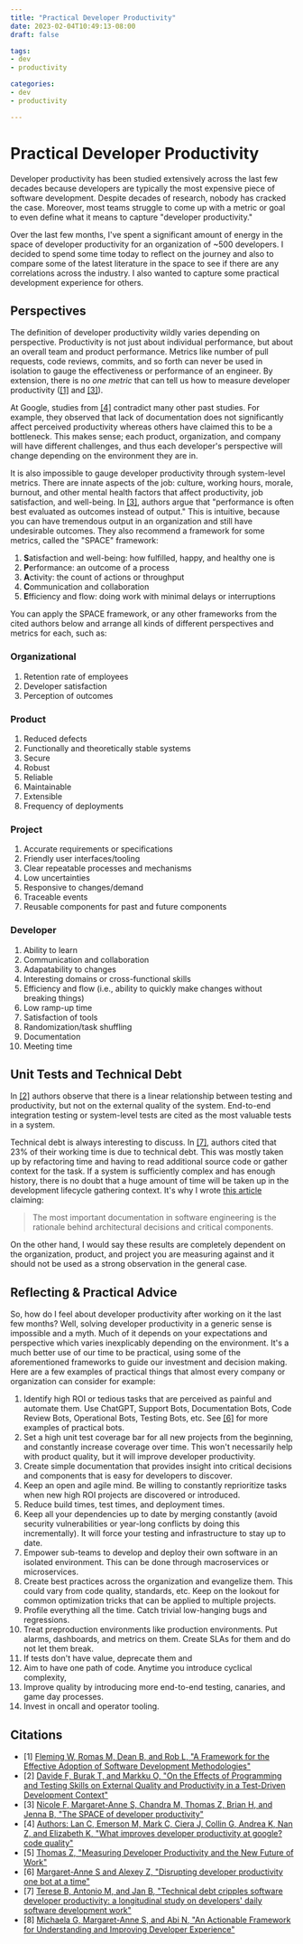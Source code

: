 ```yaml
---
title: "Practical Developer Productivity"
date: 2023-02-04T10:49:13-08:00
draft: false

tags:
- dev
- productivity

categories:
- dev
- productivity

---
```


# Practical Developer Productivity

Developer productivity has been studied extensively across the last few decades because developers are typically the most expensive piece of software development. Despite decades of research, nobody has cracked the case. Moreover, most teams struggle to come up with a metric or goal to even define what it means to capture "developer productivity."

Over the last few months, I've spent a significant amount of energy in the space of developer productivity for an organization of ~500 developers. I decided to spend some time today to reflect on the journey and also to compare some of the latest literature in the space to see if there are any correlations across the industry. I also wanted to capture some practical development experience for others.

## Perspectives

The definition of developer productivity wildly varies depending on perspective. Productivity is not just about individual performance, but about an overall team and product performance. Metrics like number of pull requests, code reviews, commits, and so forth can never be used in isolation to gauge the effectiveness or performance of an engineer. By extension, there is no *one metric* that can tell us how to measure developer productivity ([[1]](#citations) and [[3]](#citations)).

At Google, studies from [[4]](#citations) contradict many other past studies. For example, they observed that lack of documentation does not significantly affect perceived productivity whereas others have claimed this to be a bottleneck. This makes sense; each product, organization, and company will have different challenges, and thus each developer's perspective will change depending on the environment they are in.

It is also impossible to gauge developer productivity through system-level metrics. There are innate aspects of the job: culture, working hours, morale, burnout, and other mental health factors that affect productivity, job satisfaction, and well-being. In [[3]](#citations), authors argue that "performance is often best evaluated as outcomes instead
of output." This is intuitive, because you can have tremendous output in an organization and still have undesirable outcomes. They also recommend a framework for some metrics, called the "SPACE" framework:
1. **S**atisfaction and well-being: how fulfilled, happy, and healthy one is
2. **P**erformance: an outcome of a process
3. **A**ctivity: the count of actions or throughput
4. **C**ommunication and collaboration
5. **E**fficiency and flow: doing work with minimal delays or interruptions

You can apply the SPACE framework, or any other frameworks from the cited authors below and arrange all kinds of different perspectives and metrics for each, such as:

### Organizational
1. Retention rate of employees
2. Developer satisfaction
3. Perception of outcomes

### Product
1. Reduced defects
2. Functionally and theoretically stable systems
3. Secure
4. Robust
5. Reliable
6. Maintainable
7. Extensible
8. Frequency of deployments

### Project
1. Accurate requirements or specifications
2. Friendly user interfaces/tooling
3. Clear repeatable processes and mechanisms
4. Low uncertainties
5. Responsive to changes/demand
6. Traceable events
7. Reusable components for past and future components

### Developer
1. Ability to learn
2. Communication and collaboration
3. Adapatability to changes
4. Interesting domains or cross-functional skills
5. Efficiency and flow (i.e., ability to quickly make changes without breaking things)
6. Low ramp-up time
7. Satisfaction of tools
8. Randomization/task shuffling
9. Documentation
10. Meeting time

## Unit Tests and Technical Debt

In [[2]](#citations) authors observe that there is a linear relationship between testing and productivity, but not on the external quality of the system. End-to-end integration testing or system-level tests are cited as the most valuable tests in a system.

Technical debt is always interesting to discuss. In [[7]](#citations), authors cited that 23% of their working time is due to technical debt. This was mostly taken up by refactoring time and having to read additional source code or gather context for the task. If a system is sufficiently complex and has enough history, there is no doubt that a huge amount of time will be taken up in the development lifecycle gathering context. It's why I wrote [this article](https://ehotinger.com/blog/the-most-important-software-documentation/) claiming:
> The most important documentation in software engineering is the rationale behind architectural decisions and critical components.

On the other hand, I would say these results are completely dependent on the organization, product, and project you are measuring against and it should not be used as a strong observation in the general case.

## Reflecting & Practical Advice
So, how do I feel about developer productivity after working on it the last few months? Well, solving developer productivity in a generic sense is impossible and a myth. Much of it depends on your expectations and perspective which varies inexplicably depending on the environment. It's a much better use of our time to be practical, using some of the aforementioned frameworks to guide our investment and decision making. Here are a few examples of practical things that almost every company or organization can consider for example:

1. Identify high ROI or tedious tasks that are perceived as painful and automate them. Use ChatGPT, Support Bots, Documentation Bots, Code Review Bots, Operational Bots, Testing Bots, etc. See [[6]](#citations) for more examples of practical bots.
2. Set a high unit test coverage bar for all new projects from the beginning, and constantly increase coverage over time. This won't necessarily help with product quality, but it will improve developer productivity.
3. Create simple documentation that provides insight into critical decisions and components that is easy for developers to discover.
4. Keep an open and agile mind. Be willing to constantly reprioritize tasks when new high ROI projects are discovered or introduced.
5. Reduce build times, test times, and deployment times.
6. Keep all your dependencies up to date by merging constantly (avoid security vulnerabilities or year-long conflicts by doing this incrementally). It will force your testing and infrastructure to stay up to date.
7. Empower sub-teams to develop and deploy their own software in an isolated environment. This can be done through macroservices or microservices.
8. Create best practices across the organization and evangelize them. This could vary from code quality, standards, etc. Keep on the lookout for common optimization tricks that can be applied to multiple projects.
9. Profile everything all the time. Catch trivial low-hanging bugs and regressions.
10. Treat preproduction environments like production environments. Put alarms, dashboards, and metrics on them. Create SLAs for them and do not let them break.
11. If tests don't have value, deprecate them and 
12. Aim to have one path of code. Anytime you introduce cyclical complexity,
13. Improve quality by introducing more end-to-end testing, canaries, and game day processes.
14. Invest in oncall and operator tooling.

## Citations
- [1] [Fleming W, Romas M, Dean B, and Rob L, "A Framework for the Effective Adoption of
Software Development Methodologies"](https://dl.acm.org/doi/10.1145/1185448.1185493)
- [2] [Davide F, Burak T, and Markku O, "On the Effects of Programming and Testing Skills on
External Quality and Productivity in a Test-Driven
Development Context"](https://dl.acm.org/doi/10.1145/2745802.2745826)
- [3] [Nicole F, Margaret-Anne S, Chandra M, Thomas Z, Brian H, and Jenna B, "The SPACE of developer productivity"](https://dl.acm.org/doi/10.1145/3453928)
- [4] [Authors: Lan C, Emerson M, Mark C, Ciera J, Collin G, Andrea K, Nan Z, and Elizabeth K, "What improves developer productivity at google? code quality"](https://dl.acm.org/doi/10.1145/3540250.3558940)
- [5] [Thomas Z, "Measuring Developer Productivity and the New Future of Work"](https://dl.acm.org/doi/10.1145/3511430.3511914)
- [6] [Margaret-Anne S and Alexey Z, "Disrupting developer productivity one bot at a time"](https://dl.acm.org/doi/10.1145/2950290.2983989)
- [7] [Terese B, Antonio M, and Jan B, "Technical debt cripples software developer productivity: a longitudinal study on developers' daily software development work"](https://dl.acm.org/doi/10.1145/3194164.3194178)
- [8] [Michaela G, Margaret-Anne S, and Abi N, "An Actionable Framework for Understanding and Improving Developer Experience"](http://paper.getdx.com/)